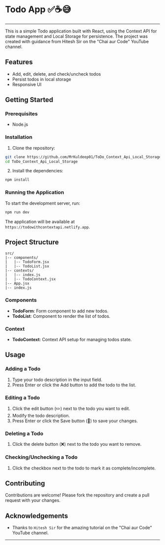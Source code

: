 # Todo App ✅☕😅
---
This is a simple Todo application built with React, using the Context API for state management and Local Storage for persistence. The project was created with guidance from Hitesh Sir on the "Chai aur Code" YouTube channel.

## Features

- Add, edit, delete, and check/uncheck todos
- Persist todos in local storage
- Responsive UI

## Getting Started

### Prerequisites

- Node.js

### Installation

1. Clone the repository:

```bash
git clone https://github.com/MrKuldeep01/ToDo_Context_Api_Local_Storage.git
cd ToDo_Context_Api_Local_Storage
```

2. Install the dependencies:

```bash
npm install
```

### Running the Application

To start the development server, run:

```bash
npm run dev
```

The application will be available at `https://todowithcontextapi.netlify.app`.

## Project Structure

```
src/
|-- components/
|   |-- TodoForm.jsx
|   |-- TodoList.jsx
|-- contexts/
|   |-- index.js
|   |-- TodoContext.jsx
|-- App.jsx
|-- index.js
```

### Components

- **TodoForm**: Form component to add new todos.
- **TodoList**: Component to render the list of todos.

### Context

- **TodoContext**: Context API setup for managing todos state.

## Usage

### Adding a Todo

1. Type your todo description in the input field.
2. Press Enter or click the Add button to add the todo to the list.

### Editing a Todo

1. Click the edit button (✏️) next to the todo you want to edit.
2. Modify the todo description.
3. Press Enter or click the Save button (📁) to save your changes.

### Deleting a Todo

1. Click the delete button (❌) next to the todo you want to remove.

### Checking/Unchecking a Todo

1. Click the checkbox next to the todo to mark it as complete/incomplete.

## Contributing

Contributions are welcome! Please fork the repository and create a pull request with your changes.

## Acknowledgements

- Thanks to `Hitesh Sir` for the amazing tutorial on the "Chai aur Code" YouTube channel.

---
